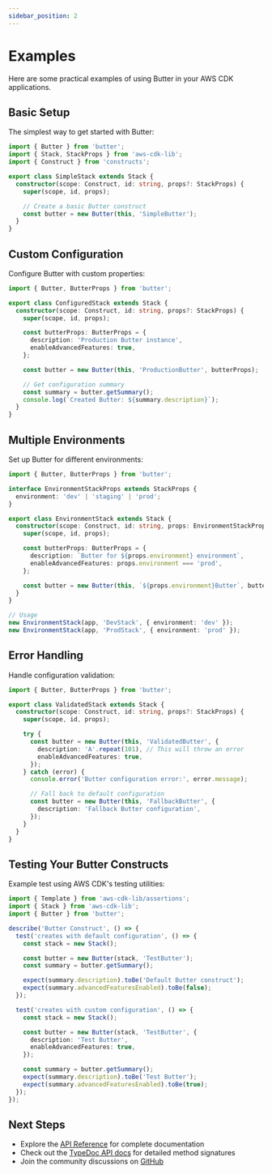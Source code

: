 ```yaml
---
sidebar_position: 2
---
```


# Examples

Here are some practical examples of using Butter in your AWS CDK applications.

## Basic Setup

The simplest way to get started with Butter:

```typescript
import { Butter } from 'butter';
import { Stack, StackProps } from 'aws-cdk-lib';
import { Construct } from 'constructs';

export class SimpleStack extends Stack {
  constructor(scope: Construct, id: string, props?: StackProps) {
    super(scope, id, props);

    // Create a basic Butter construct
    const butter = new Butter(this, 'SimpleButter');
  }
}
```

## Custom Configuration

Configure Butter with custom properties:

```typescript
import { Butter, ButterProps } from 'butter';

export class ConfiguredStack extends Stack {
  constructor(scope: Construct, id: string, props?: StackProps) {
    super(scope, id, props);

    const butterProps: ButterProps = {
      description: 'Production Butter instance',
      enableAdvancedFeatures: true,
    };

    const butter = new Butter(this, 'ProductionButter', butterProps);

    // Get configuration summary
    const summary = butter.getSummary();
    console.log(`Created Butter: ${summary.description}`);
  }
}
```

## Multiple Environments

Set up Butter for different environments:

```typescript
import { Butter, ButterProps } from 'butter';

interface EnvironmentStackProps extends StackProps {
  environment: 'dev' | 'staging' | 'prod';
}

export class EnvironmentStack extends Stack {
  constructor(scope: Construct, id: string, props: EnvironmentStackProps) {
    super(scope, id, props);

    const butterProps: ButterProps = {
      description: `Butter for ${props.environment} environment`,
      enableAdvancedFeatures: props.environment === 'prod',
    };

    const butter = new Butter(this, `${props.environment}Butter`, butterProps);
  }
}

// Usage
new EnvironmentStack(app, 'DevStack', { environment: 'dev' });
new EnvironmentStack(app, 'ProdStack', { environment: 'prod' });
```

## Error Handling

Handle configuration validation:

```typescript
import { Butter, ButterProps } from 'butter';

export class ValidatedStack extends Stack {
  constructor(scope: Construct, id: string, props?: StackProps) {
    super(scope, id, props);

    try {
      const butter = new Butter(this, 'ValidatedButter', {
        description: 'A'.repeat(101), // This will throw an error
        enableAdvancedFeatures: true,
      });
    } catch (error) {
      console.error('Butter configuration error:', error.message);

      // Fall back to default configuration
      const butter = new Butter(this, 'FallbackButter', {
        description: 'Fallback Butter configuration',
      });
    }
  }
}
```

## Testing Your Butter Constructs

Example test using AWS CDK's testing utilities:

```typescript
import { Template } from 'aws-cdk-lib/assertions';
import { Stack } from 'aws-cdk-lib';
import { Butter } from 'butter';

describe('Butter Construct', () => {
  test('creates with default configuration', () => {
    const stack = new Stack();

    const butter = new Butter(stack, 'TestButter');
    const summary = butter.getSummary();

    expect(summary.description).toBe('Default Butter construct');
    expect(summary.advancedFeaturesEnabled).toBe(false);
  });

  test('creates with custom configuration', () => {
    const stack = new Stack();

    const butter = new Butter(stack, 'TestButter', {
      description: 'Test Butter',
      enableAdvancedFeatures: true,
    });

    const summary = butter.getSummary();
    expect(summary.description).toBe('Test Butter');
    expect(summary.advancedFeaturesEnabled).toBe(true);
  });
});
```

## Next Steps

- Explore the [API Reference](/api-reference) for complete documentation
- Check out the [TypeDoc API docs](/docs/api) for detailed method signatures
- Join the community discussions on [GitHub](https://github.com/your-username/butter)
